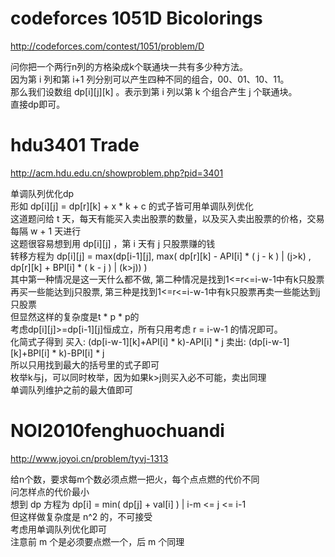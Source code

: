 # codeforces 1051D Bicolorings
http://codeforces.com/contest/1051/problem/D

问你把一个两行n列的方格染成k个联通块一共有多少种方法。  
因为第 i 列和第 i+1 列分别可以产生四种不同的组合，00、01、10、11。  
那么我们设数组 dp[i][j][k] 。表示到第 i 列以第 k 个组合产生 j 个联通块。  
直接dp即可。  

# hdu3401 Trade
http://acm.hdu.edu.cn/showproblem.php?pid=3401

单调队列优化dp  
形如 dp[i][j] = dp[r][k] + x * k + c 的式子皆可用单调队列优化  
这道题问给 t 天，每天有能买入卖出股票的数量，以及买入卖出股票的价格，交易每隔 w + 1 天进行  
这题很容易想到用 dp[i][j] ，第 i 天有 j 只股票赚的钱  
转移方程为
dp[i][j] = max(dp[i-1][j], max( dp[r][k] - API[i] * ( j - k ) | (j>k) , dp[r][k] + BPI[i] * ( k - j )  | (k>j)) )  
其中第一种情况是这一天什么都不做,
第二种情况是找到1<=r<=i-w-1中有k只股票再买一些能达到j只股票,
第三种是找到1<=r<=i-w-1中有k只股票再卖一些能达到j只股票  
但显然这样的复杂度是t * p * p的  
考虑dp[i][j]>=dp[i-1][j]恒成立，所有只用考虑 r = i-w-1 的情况即可。  
化简式子得到 买入: (dp[i-w-1][k]+API[i] * k)-API[i] * j  卖出: (dp[i-w-1][k]+BPI[i] * k)-BPI[i] * j  
所以只用找到最大的括号里的式子即可  
枚举k与j，可以同时枚举，因为如果k>j则买入必不可能，卖出同理  
单调队列维护之前的最大值即可  

# NOI2010fenghuochuandi
http://www.joyoi.cn/problem/tyvj-1313

给n个数，要求每m个数必须点燃一把火，每个点点燃的代价不同  
问怎样点的代价最小  
想到 dp 方程为 dp[i] = min( dp[j] + val[i] ) | i-m <= j <= i-1  
但这样做复杂度是 n^2 的，不可接受  
考虑用单调队列优化即可  
注意前 m 个是必须要点燃一个，后 m 个同理  